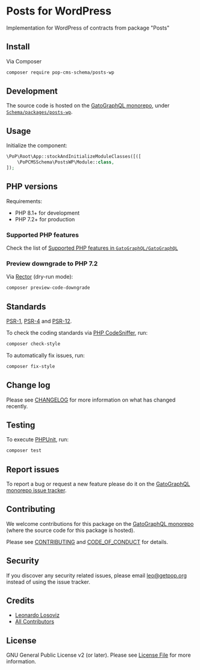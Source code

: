 # Posts for WordPress

<!--
[![Build Status][ico-travis]][link-travis]
[![Quality Score][ico-code-quality]][link-code-quality]
[![Software License][ico-license]](LICENSE.md)
[![Latest Version on Packagist][ico-version]][link-packagist]
[![Coverage Status][ico-scrutinizer]][link-scrutinizer]
[![Total Downloads][ico-downloads]][link-downloads]
-->

Implementation for WordPress of contracts from package "Posts"

## Install

Via Composer

``` bash
composer require pop-cms-schema/posts-wp
```

## Development

The source code is hosted on the [GatoGraphQL monorepo](https://github.com/GatoGraphQL/GatoGraphQL), under [`Schema/packages/posts-wp`](https://github.com/GatoGraphQL/GatoGraphQL/tree/master/layers/Schema/packages/posts-wp).

## Usage

Initialize the component:

``` php
\PoP\Root\App::stockAndInitializeModuleClasses([([
    \PoPCMSSchema\PostsWP\Module::class,
]);
```

## PHP versions

Requirements:

- PHP 8.1+ for development
- PHP 7.2+ for production

### Supported PHP features

Check the list of [Supported PHP features in `GatoGraphQL/GatoGraphQL`](https://github.com/GatoGraphQL/GatoGraphQL/blob/master/docs/supported-php-features.md)

### Preview downgrade to PHP 7.2

Via [Rector](https://github.com/rectorphp/rector) (dry-run mode):

```bash
composer preview-code-downgrade
```

## Standards

[PSR-1](https://www.php-fig.org/psr/psr-1), [PSR-4](https://www.php-fig.org/psr/psr-4) and [PSR-12](https://www.php-fig.org/psr/psr-12).

To check the coding standards via [PHP CodeSniffer](https://github.com/squizlabs/PHP_CodeSniffer), run:

``` bash
composer check-style
```

To automatically fix issues, run:

``` bash
composer fix-style
```

## Change log

Please see [CHANGELOG](CHANGELOG.md) for more information on what has changed recently.

## Testing

To execute [PHPUnit](https://phpunit.de/), run:

``` bash
composer test
```

## Report issues

To report a bug or request a new feature please do it on the [GatoGraphQL monorepo issue tracker](https://github.com/GatoGraphQL/GatoGraphQL/issues).

## Contributing

We welcome contributions for this package on the [GatoGraphQL monorepo](https://github.com/GatoGraphQL/GatoGraphQL) (where the source code for this package is hosted).

Please see [CONTRIBUTING](CONTRIBUTING.md) and [CODE_OF_CONDUCT](CODE_OF_CONDUCT.md) for details.

## Security

If you discover any security related issues, please email leo@getpop.org instead of using the issue tracker.

## Credits

- [Leonardo Losoviz][link-author]
- [All Contributors][link-contributors]

## License

GNU General Public License v2 (or later). Please see [License File](LICENSE.md) for more information.

[ico-version]: https://img.shields.io/packagist/v/pop-cms-schema/posts-wp.svg?style=flat-square
[ico-license]: https://img.shields.io/badge/license-GPLv2-brightgreen.svg?style=flat-square
[ico-travis]: https://img.shields.io/travis/pop-cms-schema/posts-wp/master.svg?style=flat-square
[ico-scrutinizer]: https://img.shields.io/scrutinizer/coverage/g/pop-cms-schema/posts-wp.svg?style=flat-square
[ico-code-quality]: https://img.shields.io/scrutinizer/g/pop-cms-schema/posts-wp.svg?style=flat-square
[ico-downloads]: https://img.shields.io/packagist/dt/pop-cms-schema/posts-wp.svg?style=flat-square

[link-packagist]: https://packagist.org/packages/pop-cms-schema/posts-wp
[link-travis]: https://travis-ci.org/pop-cms-schema/posts-wp
[link-scrutinizer]: https://scrutinizer-ci.com/g/pop-cms-schema/posts-wp/code-structure
[link-code-quality]: https://scrutinizer-ci.com/g/pop-cms-schema/posts-wp
[link-downloads]: https://packagist.org/packages/pop-cms-schema/posts-wp
[link-author]: https://github.com/leoloso
[link-contributors]: ../../../../../../contributors
